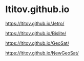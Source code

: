 # ltitov.github.io

https://ltitov.github.io/Jetro/

https://ltitov.github.io/Bislite/

https://ltitov.github.io/GeoSat/

https://ltitov.github.io/NewGeoSat/
